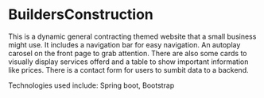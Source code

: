 # BuildersConstruction

This is a dynamic general contracting themed website that a small business might use.
It includes a navigation bar for easy navigation. An autoplay carosel on the front page to grab attention.
There are also some cards to visually display services offerd and a table to show important information like prices.
There is a contact form for users to sumbit data to a backend.

Technologies used include: Spring boot, Bootstrap
